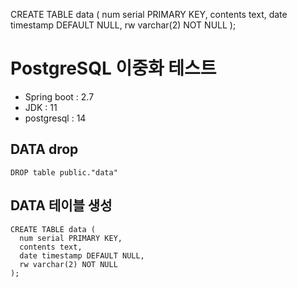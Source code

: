 CREATE TABLE data (
  num serial PRIMARY KEY,
  contents text,
  date timestamp DEFAULT NULL,
  rw varchar(2) NOT NULL
);
# PostgreSQL 이중화 테스트 
- Spring boot : 2.7
- JDK : 11
- postgresql : 14

## DATA drop
```
DROP table public."data"
```

## DATA 테이블 생성
```
CREATE TABLE data (
  num serial PRIMARY KEY,
  contents text,
  date timestamp DEFAULT NULL,
  rw varchar(2) NOT NULL
);
```